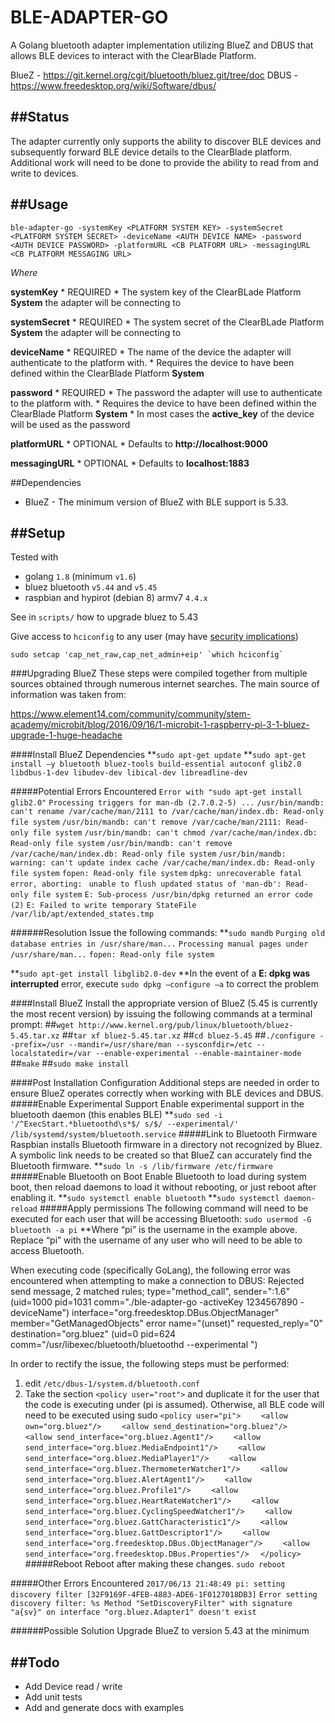 # BLE-ADAPTER-GO

A Golang bluetooth adapter implementation utilizing BlueZ and DBUS that allows BLE devices to interact with the ClearBlade Platform.

BlueZ - https://git.kernel.org/cgit/bluetooth/bluez.git/tree/doc
DBUS - https://www.freedesktop.org/wiki/Software/dbus/

##Status
---

The adapter currently only supports the ability to discover BLE devices and subsequently forward BLE device details to the ClearBlade platform. Additional work will need to be done to provide the ability to read from and write to devices.

##Usage
---

`ble-adapter-go -systemKey <PLATFORM SYSTEM KEY> -systemSecret <PLATFORM SYSTEM SECRET> -deviceName <AUTH DEVICE NAME> -password <AUTH DEVICE PASSWORD> -platformURL <CB PLATFORM URL> -messagingURL <CB PLATFORM MESSAGING URL>`

   *Where* 

   __systemKey__
     * REQUIRED
     * The system key of the ClearBLade Platform __System__ the adapter will be connecting to

   __systemSecret__
     * REQUIRED
     * The system secret of the ClearBLade Platform __System__ the adapter will be connecting to
   
   __deviceName__
     * REQUIRED
     * The name of the device the adapter will authenticate to the platform with.
     * Requires the device to have been defined within the ClearBlade Platform __System__
   
   __password__
     * REQUIRED
     * The password the adapter will use to authenticate to the platform with.
     * Requires the device to have been defined within the ClearBlade Platform __System__
     * In most cases the __active_key__ of the device will be used as the password
   
   __platformURL__
     * OPTIONAL
     * Defaults to __http://localhost:9000__
   
   __messagingURL__
     * OPTIONAL
     * Defaults to __localhost:1883__

##Dependencies
* BlueZ - The minimum version of BlueZ with BLE support is 5.33.


##Setup
---
Tested with

- golang `1.8` (minimum `v1.6`)
- bluez bluetooth `v5.44` and `v5.45`
- raspbian and hypirot (debian 8) armv7 `4.4.x`  

See in `scripts/` how to upgrade bluez to 5.43

Give access to `hciconfig` to any user (may have [security implications](https://www.insecure.ws/linux/getcap_setcap.html))

```
sudo setcap 'cap_net_raw,cap_net_admin+eip' `which hciconfig`
```

###Upgrading BlueZ
These steps were compiled together from multiple sources obtained through numerous internet searches. The main source of information was taken from:

   https://www.element14.com/community/community/stem-academy/microbit/blog/2016/09/16/1-microbit-1-raspberry-pi-3-1-bluez-upgrade-1-huge-headache

####Install BlueZ Dependencies
**`sudo apt-get update`
**`sudo apt-get install –y bluetooth bluez-tools build-essential autoconf glib2.0 libdbus-1-dev libudev-dev libical-dev libreadline-dev`

#####Potential Errors Encountered
   `Error with "sudo apt-get install glib2.0"`
   `Processing triggers for man-db (2.7.0.2-5) ...`
   `/usr/bin/mandb: can't rename /var/cache/man/2111 to /var/cache/man/index.db: Read-only file system`
   `/usr/bin/mandb: can't remove /var/cache/man/2111: Read-only file system`
   `/usr/bin/mandb: can't chmod /var/cache/man/index.db: Read-only file system`
   `/usr/bin/mandb: can't remove /var/cache/man/index.db: Read-only file system`
   `/usr/bin/mandb: warning: can't update index cache /var/cache/man/index.db: Read-only file system`
   `fopen: Read-only file system`
   `dpkg: unrecoverable fatal error, aborting:`
   ` unable to flush updated status of 'man-db': Read-only file system`
   `E: Sub-process /usr/bin/dpkg returned an error code (2)`
   `E: Failed to write temporary StateFile /var/lib/apt/extended_states.tmp`

######Resolution
Issue the following commands:
**`sudo mandb`
   `Purging old database entries in /usr/share/man...`
   `Processing manual pages under /usr/share/man...`
   `fopen: Read-only file system`

**`sudo apt-get install libglib2.0-dev`
   **In the event of a __E: dpkg was interrupted__ error, execute `sudo dpkg –configure –a` to correct the problem

####Install BlueZ
Install the appropriate version of BlueZ (5.45 is currently the most recent version) by issuing the following commands at a terminal prompt:
##`wget http://www.kernel.org/pub/linux/bluetooth/bluez-5.45.tar.xz`
##`tar xf bluez-5.45.tar.xz`
##`cd bluez-5.45`
##`./configure --prefix=/usr --mandir=/usr/share/man --sysconfdir=/etc --localstatedir=/var --enable-experimental --enable-maintainer-mode`
##`make`
##`sudo make install`


####Post Installation Configuration
Additional steps are needed in order to ensure BlueZ operates correctly when working with BLE devices and DBUS.
#####Enable Experimental Support
Enable experimental support in the bluetooth daemon (this enables BLE)
   **`sudo sed -i '/^ExecStart.*bluetoothd\s*$/ s/$/ --experimental/' /lib/systemd/system/bluetooth.service`
#####Link to Bluetooth Firmware
Raspbian installs Bluetooth firmware in a directory not recognized by Bluez. A symbolic link needs to be created so that BlueZ can accurately find the Bluetooth firmware.
   **`sudo ln -s /lib/firmware /etc/firmware`
#####Enable Bluetooth on Boot
Enable Bluetooth to load during system boot, then reload daemons to load it without rebooting, or just reboot after enabling it.
   **`sudo systemctl enable bluetooth`
   **`sudo systemctl daemon-reload`
#####Apply permissions
The following command will need to be executed for each user that will be accessing Bluetooth:
   `sudo usermod -G bluetooth -a pi`
   **Where “pi” is the username in the example above. Replace “pi” with the username of any user who will need to be able to access Bluetooth.

When executing code (specifically GoLang), the following error was encountered when attempting to make a connection to DBUS:
Rejected send message, 2 matched rules; type="method_call", sender=":1.6" (uid=1000 pid=1031 comm="./ble-adapter-go -activeKey 1234567890 -deviceName") interface="org.freedesktop.DBus.ObjectManager" member="GetManagedObjects" error name="(unset)" requested_reply="0" destination="org.bluez" (uid=0 pid=624 comm="/usr/libexec/bluetooth/bluetoothd --experimental ")


In order to rectify the issue, the following steps must be performed:
1.	edit `/etc/dbus-1/system.d/bluetooth.conf`
2.	Take the section `<policy user="root">` and duplicate it for the user that the code is executing under (pi is assumed). Otherwise, all BLE code will need to be executed using sudo 
   `<policy user="pi">`
   `    <allow own="org.bluez"/>`
   `    <allow send_destination="org.bluez"/>`
   `    <allow send_interface="org.bluez.Agent1"/>`
   `    <allow send_interface="org.bluez.MediaEndpoint1"/>`
   `    <allow send_interface="org.bluez.MediaPlayer1"/>`
   `    <allow send_interface="org.bluez.ThermometerWatcher1"/>`
   `    <allow send_interface="org.bluez.AlertAgent1"/>`
   `    <allow send_interface="org.bluez.Profile1"/>`
   `    <allow send_interface="org.bluez.HeartRateWatcher1"/>`
   `    <allow send_interface="org.bluez.CyclingSpeedWatcher1"/>`
   `    <allow send_interface="org.bluez.GattCharacteristic1"/>`
   `    <allow send_interface="org.bluez.GattDescriptor1"/>`
   `    <allow send_interface="org.freedesktop.DBus.ObjectManager"/>`
   `    <allow send_interface="org.freedesktop.DBus.Properties"/>`
   `  </policy>`
#####Reboot
Reboot after making these changes.
`sudo reboot`

#####Other Errors Encountered
`2017/06/13 21:48:49 pi: setting discovery filter [32F9169F-4FEB-4883-ADE6-1F0127018DB3]`
`Error setting discovery filter: %s Method "SetDiscoveryFilter" with signature "a{sv}" on interface "org.bluez.Adapter1" doesn't exist`

######Possible Solution
Upgrade BlueZ to version 5.43 at the minimum


##Todo
---
 - Add Device read / write
 - Add unit tests
 - Add and generate docs with examples